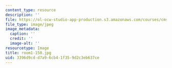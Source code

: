 ```yaml
---
content_type: resource
description: ''
file: https://ol-ocw-studio-app-production.s3.amazonaws.com/courses/cms-631-data-storytelling-studio-climate-change-spring-2017/3396d9cdd7a96cb41f359d2c3eb637ce_room1-150.jpg
file_type: image/jpeg
image_metadata:
  caption: ''
  credit: ''
  image-alt: ''
resourcetype: Image
title: room1-150.jpg
uid: 3396d9cd-d7a9-6cb4-1f35-9d2c3eb637ce
---
```

